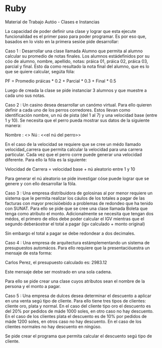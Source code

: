 # Ruby
Material de Trabajo Autóo - Clases e Instancias

La capacidad de poder definir una clase y lograr que esta ejecute funcionalidad es el primer paso para poder programar. Es por eso que, basados en lo visto en la primera sesióe pide desarrollar:

Caso 1 : Desarrollar una clase llamada Alumno que permita al alumno calcular su promedio de notas finales. Los alumnos estádefinidos por su cóo de alumno, nombre, apellido, notas: práica 01, práica 02, práica 03, parcial y final. Esto da como resultado la nota final del alumno, que es lo que se quiere calcular, segúta fóla:

PF = Promedio práicas * 0.2 + Parcial * 0.3 + Final * 0.5

Luego de creada la clase se pide instanciar 3 alumnos y que muestre a cada uno sus notas.


Caso 2 : Un casino desea desarrollar un canómo virtual. Para ello quieren definir a cada uno de los perros corredores. Estos llevan como identificación nombre, un nú de pista (del 1 al 7) y una velocidad base (entre 1 y 10). Se necesita que el perro pueda mostrar sus datos de la siguiente manera:

Nombre : <<el nombre del perro>> Nú : <<el nú del perro>>

En el caso de la velocidad se requiere que se cree un médo llamado velocidad_carrera que permita calcular la velocidad para una carrera particular. Cada vez que el perro corre puede generar una velocidad diferente. Para ello la fóla es la siguiente:

Velocidad de Carrera = velocidad base + nú aleatorio entre 1 y 10

Para generar el nú aleatorio se pide investigar cóse puede lograr que se genere y con ello desarrollar la fóla. 


Caso 3 : Una empresa distribuidora de golosinas al por menor requiere un sistema que le permita realizar los cáulos de los totales a pagar de las facturas con mayor precisióebido a problemas de redondeo que ha tenido con SUNAT. Para ello se pide que se cree una clase llamada Boleta que tenga como atributo el monto. Adicionalmente se necesita que tengan dos médos, el primero de ellos debe poder calcular el IGV mientras que el segundo deberáostrar el total a pagar (igv calculado + monto original)

Sin embargo el total a pagar se debe redondear a dos decimales. 


Caso 4 : Una empresa de arquitectura estámplementando un sistema de presupuestos automácos. Para ello requiere que la presentacióuestra un mensaje de esta forma:

Carlos Perez, el presupuesto calculado es: 2983.12

Este mensaje debe ser mostrado en una sola cadena. 

Para ello se pide crear una clase cuyos atributos sean el nombre de la persona y el monto a pagar. 


Caso 5 : Una empresa de dulces desea determinar el descuento a aplicar en una venta segú tipo de cliente. Para ello tiene tres tipos de clientes: cliente oro, plata y normal. 
En el caso del cliente tipo oro el descuento es del 20% por pedidos de máde 1000 soles, en otro caso no hay descuento. En el caso de los clientes plata el descuento es de 10% por pedidos de máde 1200 soles, en otros caso no hay descuento. En el caso de los clientes normales no hay descuento en ningúso. 

Se pide crear el programa que permita calcular el descuento segú tipo de cliente. 

